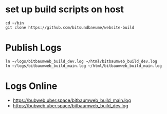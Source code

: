 # set up build scripts on host

```
cd ~/bin
git clone https://github.com/bitsundbaeume/website-build
```
# Publish Logs
```
ln ~/logs/bitbaumweb_build_dev.log ~/html/bitbaumweb_build_dev.log
ln ~/logs/bitbaumweb_build_main.log ~/html/bitbaumweb_build_main.log
```

# Logs Online
 * https://bubweb.uber.space/bitbaumweb_build_main.log
 * https://bubweb.uber.space/bitbaumweb_build_dev.log
